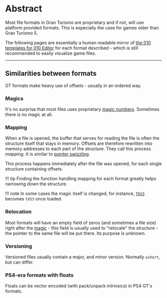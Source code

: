 # Abstract

Most file formats in Gran Turismo are proprietary and if not, will use platform provided formats. This is especially the case for games older than Gran Turismo 5. 

The following pages are essentially a human readable mirror of [the 010 templates for 010 Editor](https://github.com/Nenkai/GT-File-Specifications-Documentation/tree/master/Formats) for each format described - which is still recommended to easily visualize game files.

---

## Similarities between formats

GT formats make heavy use of offsets - usually in an ordered way.

### Magics

It's no surprise that most files uses proprietary [magic numbers](https://en.wikipedia.org/wiki/File_format#Magic_number). Sometimes there is no magic at all.

### Mapping

When a file is opened, the buffer that serves for reading the file is often the structure itself that stays in memory. Offsets are therefore rewritten into memory addresses to each part of the structure. They call this process *mapping*. It is similar to [pointer swizzling](https://en.wikipedia.org/wiki/Pointer_swizzling).

This process happens immediately after the file was opened, for each single structure containing offsets. 

!!! tip
    Finding the function handling mapping for each format greatly helps narrowing down the structure.

!!! note
    In some cases the magic itself is changed, for instance, [`TXS3`](../formats/texture/img_txs3_textureset3.md) becomes `tXS3` once loaded.
    
### Relocation

Most formats will have an empty field of zeros (and sometimes a file size) right after the [magic](https://en.wikipedia.org/wiki/File_format#Magic_number) - this field is usually used to "relocate" the structure - the pointer to the same file will be put there. Its purpose is unknown.

### Versioning

Versioned files usually contain a major, and minor version. Normally `ushort`, but can differ.

### PS4-era formats with floats

Floats can be vector encoded (with pack/unpack intrinsics) in PS4 GT's formats.